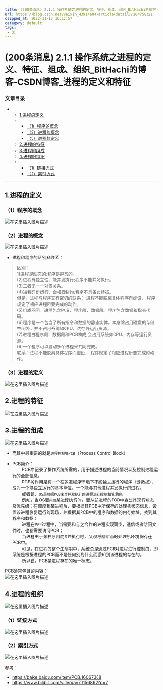 ```yaml
---
title: (200条消息) 2.1.1 操作系统之进程的定义、特征、组成、组织_BitHachi的博客-CSDN博客_进程的定义和特征
url: https://blog.csdn.net/weixin_43914604/article/details/104758221
clipped_at: 2022-11-13 16:12:57
category: default
tags: 
 - 无
---
```



# (200条消息) 2.1.1 操作系统之进程的定义、特征、组成、组织_BitHachi的博客-CSDN博客_进程的定义和特征

### 文章目录

*   *   [1.进程的定义](#1_3)
    *   *   [（1）程序的概念](#1_4)
        *   [（2）进程的概念](#2_6)
        *   [（3）进程的定义](#3_21)
    *   [2.进程的特征](#2_24)
    *   [3.进程的组成](#3_27)
    *   [4.进程的组织](#4_43)
    *   *   [（1）链接方式](#1_45)
        *   [（2）索引方式](#2_47)

* * *

## 1.进程的定义

### （1）程序的概念

![在这里插入图片描述](https://xingqiu-tuchuang-1256524210.cos.ap-shanghai.myqcloud.com/8919/1668327177-5c6f6c15d75cae13924030ce6ed003b9.png)

### （2）进程的概念

![在这里插入图片描述](assets/1668327177-53b4c7e342af83d1b849404e79388d0e.png)

*   进程和程序的区别和联系：

> 区别：  
> 1)进程是动态的;程序是静态的。  
> (2)进程有独立性，能并发执行;程序不能并发执行。  
> (3)二者无一一对应关系。  
> (4)进程异步运行，会相互制约;程序不具备此特征。  
> 但是，进程与程序又有密切的联系： 进程不能脱离具体程序而虚设， 程序规定了相应进程所要完成的动作。  
> (5)组成不同。进程包含PCB、程序段、数据段。程序包含数据和指令代码。  
> (6)程序是一个包含了所有指令和数据的静态实体。本身除占用磁盘的存储空间外，并不占用系统如CPU、内存等运行资源。  
> (7)进程由程序段、数据段和PCB构成,会占用系统如CPU、内存等运行资源。  
> (8)一个程序可以启动多个进程来共同完成。  
> 联系：进程不能脱离具体程序而虚设， 程序规定了相应进程所要完成的动作。

### （3）进程的定义

![在这里插入图片描述](assets/1668327177-0a72ac6e995eda5fefe212f7c48de590.png)

## 2.进程的特征

![在这里插入图片描述](assets/1668327177-d4cd124516a6a818b19fb16fade99496.png)

## 3.进程的组成

![在这里插入图片描述](assets/1668327177-33c30a12c48fcc53d33e973d8f7d0074.png)

*   而其中最重要的就是`进程控制块PCB`（Process Control Block）
    
*   PCB简介：  
            PCB中记录了操作系统所需的，用于描述进程的当前情况以及控制进程运行的全部信息。  
            PCB的作用是使一个在多道程序环境下不能独立运行的程序（含数据），成为一个能独立运行的基本单位，一个能与其他进程并发执行的进程。  
            或者说，`OS是根据PCB来对并发执行的进程进行控制和管理的。`  
            例如，当OS要`调度`某进程执行时，要从该进程的PCB中查处其现行状态及优先级；在调度到某进程后，要根据其PCB中所保存的处理机状态信息，设置该进程恢复运行的现场，并根据其PCB中的程序和数据的内存始址，找到其程序和数据；  
            进程在`执行`过程中，当需要和与之合作的进程实现同步，通信或者访问文件时，也都需要访问PCB；  
            当进程由于某种原因而`暂停`执行时，又须将器断点的处理机环境保存在PCB中。  
            可见，在进程的整个生命期中，系统总是通过PCB对进程进行控制的，即系统是根据进程的PCB而不是任何别的什么而感知到该进程的存在的。  
            所以说，PCB是进程存在的唯一标志。
    

PCB通常包含的内容：  
![在这里插入图片描述](assets/1668327177-20e61578475fc941d46960b05fb65e8a.png)

## 4.进程的组织

![在这里插入图片描述](assets/1668327177-672b5da7e6f1b80d8488f99cce0bc365.png)

### （1）链接方式

![在这里插入图片描述](assets/1668327177-8c3ded9dad84f036564517dd04955a02.png)

### （2）[索引](https://so.csdn.net/so/search?q=%E7%B4%A2%E5%BC%95&spm=1001.2101.3001.7020)方式

![在这里插入图片描述](assets/1668327177-221920196b8a801c04b3dff307674478.png)

参考：

*   https://baike.baidu.com/item/PCB/16067368
*   https://www.bilibili.com/video/av70156862?p=7
